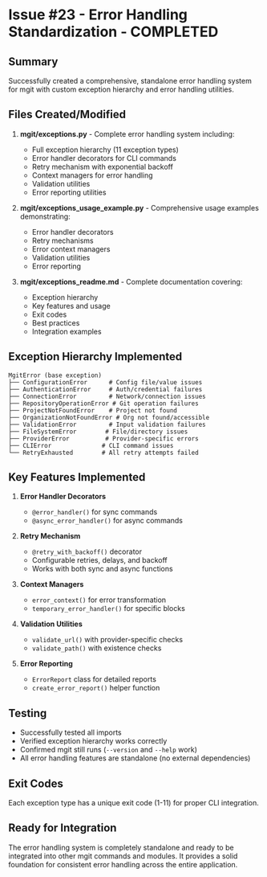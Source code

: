 # Issue #23 - Error Handling Standardization - COMPLETED

## Summary

Successfully created a comprehensive, standalone error handling system for mgit with custom exception hierarchy and error handling utilities.

## Files Created/Modified

1. **mgit/exceptions.py** - Complete error handling system including:
   - Full exception hierarchy (11 exception types)
   - Error handler decorators for CLI commands
   - Retry mechanism with exponential backoff
   - Context managers for error handling
   - Validation utilities
   - Error reporting utilities

2. **mgit/exceptions_usage_example.py** - Comprehensive usage examples demonstrating:
   - Error handler decorators
   - Retry mechanisms
   - Error context managers
   - Validation utilities
   - Error reporting

3. **mgit/exceptions_readme.md** - Complete documentation covering:
   - Exception hierarchy
   - Key features and usage
   - Exit codes
   - Best practices
   - Integration examples

## Exception Hierarchy Implemented

```
MgitError (base exception)
├── ConfigurationError      # Config file/value issues
├── AuthenticationError     # Auth/credential failures  
├── ConnectionError         # Network/connection issues
├── RepositoryOperationError # Git operation failures
├── ProjectNotFoundError    # Project not found
├── OrganizationNotFoundError # Org not found/accessible
├── ValidationError         # Input validation failures
├── FileSystemError        # File/directory issues
├── ProviderError          # Provider-specific errors
├── CLIError              # CLI command issues
└── RetryExhausted        # All retry attempts failed
```

## Key Features Implemented

1. **Error Handler Decorators**
   - `@error_handler()` for sync commands
   - `@async_error_handler()` for async commands

2. **Retry Mechanism**
   - `@retry_with_backoff()` decorator
   - Configurable retries, delays, and backoff
   - Works with both sync and async functions

3. **Context Managers**
   - `error_context()` for error transformation
   - `temporary_error_handler()` for specific blocks

4. **Validation Utilities**
   - `validate_url()` with provider-specific checks
   - `validate_path()` with existence checks

5. **Error Reporting**
   - `ErrorReport` class for detailed reports
   - `create_error_report()` helper function

## Testing

- Successfully tested all imports
- Verified exception hierarchy works correctly
- Confirmed mgit still runs (`--version` and `--help` work)
- All error handling features are standalone (no external dependencies)

## Exit Codes

Each exception type has a unique exit code (1-11) for proper CLI integration.

## Ready for Integration

The error handling system is completely standalone and ready to be integrated into other mgit commands and modules. It provides a solid foundation for consistent error handling across the entire application.